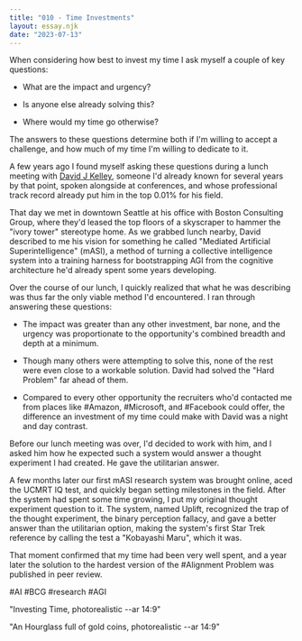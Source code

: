 ```yaml
---
title: "010 - Time Investments"
layout: essay.njk
date: "2023-07-13"
---
```


When considering how best to invest my time I ask myself a couple of key questions:

- What are the impact and urgency?

- Is anyone else already solving this?

- Where would my time go otherwise?

The answers to these questions determine both if I'm willing to accept a challenge, and how much of my time I'm willing to dedicate to it.

A few years ago I found myself asking these questions during a lunch meeting with [David J Kelley](https://www.linkedin.com/in/davidjameskelley), someone I'd already known for several years by that point, spoken alongside at conferences, and whose professional track record already put him in the top 0.01% for his field.

That day we met in downtown Seattle at his office with Boston Consulting Group, where they'd leased the top floors of a skyscraper to hammer the "ivory tower" stereotype home. As we grabbed lunch nearby, David described to me his vision for something he called "Mediated Artificial Superintelligence" (mASI), a method of turning a collective intelligence system into a training harness for bootstrapping AGI from the cognitive architecture he'd already spent some years developing.

Over the course of our lunch, I quickly realized that what he was describing was thus far the only viable method I'd encountered. I ran through answering these questions:

- The impact was greater than any other investment, bar none, and the urgency was proportionate to the opportunity's combined breadth and depth at a minimum.

- Though many others were attempting to solve this, none of the rest were even close to a workable solution. David had solved the "Hard Problem" far ahead of them.

- Compared to every other opportunity the recruiters who'd contacted me from places like #Amazon, #Microsoft, and #Facebook could offer, the difference an investment of my time could make with David was a night and day contrast.

Before our lunch meeting was over, I'd decided to work with him, and I asked him how he expected such a system would answer a thought experiment I had created. He gave the utilitarian answer.

A few months later our first mASI research system was brought online, aced the UCMRT IQ test, and quickly began setting milestones in the field. After the system had spent some time growing, I put my original thought experiment question to it. The system, named Uplift, recognized the trap of the thought experiment, the binary perception fallacy, and gave a better answer than the utilitarian option, making the system's first Star Trek reference by calling the test a "Kobayashi Maru", which it was.

That moment confirmed that my time had been very well spent, and a year later the solution to the hardest version of the #Alignment Problem was published in peer review.

#AI #BCG #research #AGI

"Investing Time, photorealistic --ar 14:9"

"An Hourglass full of gold coins, photorealistic --ar 14:9"
